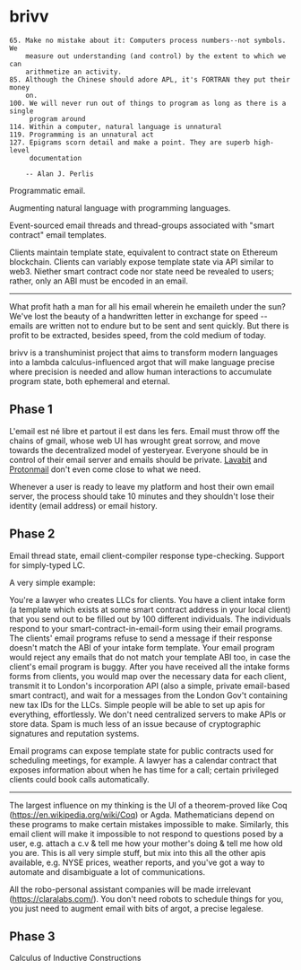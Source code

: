 # brivv

```
65. Make no mistake about it: Computers process numbers--not symbols. We
    measure out understanding (and control) by the extent to which we can
    arithmetize an activity.
85. Although the Chinese should adore APL, it's FORTRAN they put their money
    on.
100. We will never run out of things to program as long as there is a single
     program around
114. Within a computer, natural language is unnatural
119. Programming is an unnatural act
127. Epigrams scorn detail and make a point. They are superb high-level
     documentation

    -- Alan J. Perlis
```

Programmatic email.

Augmenting natural language with programming languages.

Event-sourced email threads and thread-groups associated with "smart contract"
email templates.

Clients maintain template state, equivalent to contract state on Ethereum
blockchain. Clients can variably expose template state via API similar to web3.
Niether smart contract code nor state need be revealed to users; rather, only
an ABI must be encoded in an email.

---

What profit hath a man for all his email wherein he emaileth under the sun?
We've lost the beauty of a handwritten letter in exchange for speed -- emails
are written not to endure but to be sent and sent quickly. But there is profit
to be extracted, besides speed, from the cold medium of today.

brivv is a transhuminist project that aims to transform modern languages into
a lambda calculus-influenced argot that will make language precise where
precision is needed and allow human interactions to accumulate program state,
both ephemeral and eternal.

## Phase 1

L'email est né libre et partout il est dans les fers. Email must throw off the
chains of gmail, whose web UI has wrought great sorrow, and move towards the
decentralized model of yesteryear. Everyone should be in control of their email
server and emails should be private. [Lavabit](https://lavabit.com) and
[Protonmail](https://protonmail.com) don't even come close to what we need.

Whenever a user is ready to leave my platform and host their own email server,
the process should take 10 minutes and they shouldn't lose their identity
(email address) or email history.


## Phase 2

Email thread state, email client-compiler response type-checking. Support for
simply-typed LC.

A very simple example:

You're a lawyer who creates LLCs for clients. You have a client intake form (a
template which exists at some smart contract address in your local client) that
you send out to be filled out by 100 different individuals. The individuals
respond to your smart-contract-in-email-form using their email programs. The
clients' email programs refuse to send a message if their response doesn't
match the ABI of your intake form template. Your email program would reject any
emails that do not match your template ABI too, in case the client's email
program is buggy. After you have received all the intake forms forms from
clients, you would map over the necessary data for each client, transmit it to
London's incorporation API (also a simple, private email-based smart contract),
and wait for a messages from the London Gov't containing new tax IDs for the LLCs.
Simple people will be able to set up apis for
everything, effortlessly. We don't need centralized servers to make APIs or
store data. Spam is much less of an issue because of cryptographic signatures
and reputation systems.

Email programs can expose template state for public contracts used for
scheduling meetings, for example. A lawyer has a calendar contract that exposes
information about when he has time for a call; certain privileged clients could
book calls automatically.

---

The largest influence on my thinking is the UI of a theorem-proved like Coq
(https://en.wikipedia.org/wiki/Coq) or Agda. Mathematicians depend on these
programs to make certain mistakes impossible to make. Similarly, this email
client will make it impossible to not respond to questions posed by a user,
e.g. attach a c.v & tell me how your mother's doing & tell me how old you are.
This is all very simple stuff, but mix into this all the other apis available,
e.g. NYSE prices, weather reports, and you've got a way to automate and
disambiguate a lot of communications.

All the robo-personal assistant companies will be made irrelevant
(https://claralabs.com/). You don't need robots to schedule things for you, you
just need to augment email with bits of argot, a precise legalese.

## Phase 3

Calculus of Inductive Constructions
